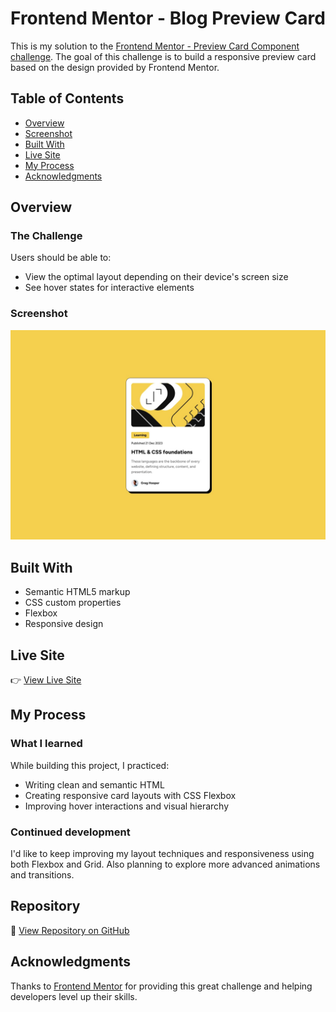# Frontend Mentor - Blog Preview Card

This is my solution to the [Frontend Mentor - Preview Card Component challenge](https://www.frontendmentor.io/challenges/blog-preview-card-ckPaj01IcS). The goal of this challenge is to build a responsive preview card based on the design provided by Frontend Mentor.

## Table of Contents

- [Overview](#overview)
- [Screenshot](#screenshot)
- [Built With](#built-with)
- [Live Site](#live-site)
- [My Process](#my-process)
- [Acknowledgments](#acknowledgments)

## Overview

### The Challenge

Users should be able to:

- View the optimal layout depending on their device's screen size
- See hover states for interactive elements

### Screenshot

![Blog Preview Card](./design/desktop-design.jpg)

## Built With

- Semantic HTML5 markup
- CSS custom properties
- Flexbox
- Responsive design

## Live Site

👉 [View Live Site](https://)

## My Process

### What I learned

While building this project, I practiced:

- Writing clean and semantic HTML
- Creating responsive card layouts with CSS Flexbox
- Improving hover interactions and visual hierarchy

### Continued development

I'd like to keep improving my layout techniques and responsiveness using both Flexbox and Grid. Also planning to explore more advanced animations and transitions.

## Repository

📁 [View Repository on GitHub](https://github.com/rifadhrijan/blog-preview-card.git)

## Acknowledgments

Thanks to [Frontend Mentor](https://www.frontendmentor.io) for providing this great challenge and helping developers level up their skills.
